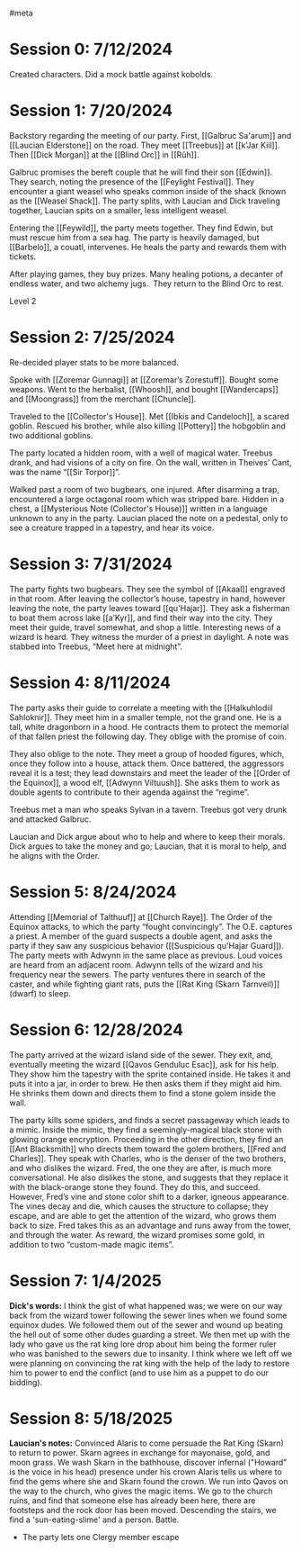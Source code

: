 #meta
# Session 0: 7/12/2024
Created characters. Did a mock battle against kobolds.

# Session 1: 7/20/2024
Backstory regarding the meeting of our party. First, [[Galbruc Sa'arum]] and [[Laucian Elderstone]] on the road. They meet [[Treebus]] at [[k’Jar Kiil]]. Then [[Dick Morgan]] at the [[Blind Orc]] in [[Rûh]].

Galbruc promises the bereft couple that he will find their son [[Edwin]]. They search, noting the presence of the [[Feylight Festival]]. They encounter a giant weasel who speaks common inside of the shack (known as the [[Weasel Shack]]. The party splits, with Laucian and Dick traveling together, Laucian spits on a smaller, less intelligent weasel. 

Entering the [[Feywild]], the party meets together. They find Edwin, but must rescue him from a sea hag. The party is heavily damaged, but [[Barbelo]], a couatl, intervenes. He heals the party and rewards them with tickets. 

After playing games, they buy prizes. Many healing potions, a decanter of endless water, and two alchemy jugs.  They return to the Blind Orc to rest. 

Level 2
# Session 2: 7/25/2024
Re-decided player stats to be more balanced. 

Spoke with [[Zoremar Gunnagi]] at [[Zoremar’s Zorestuff]]. Bought some weapons. Went to the herbalist, [[Whoosh]], and bought [[Wandercaps]] and [[Moongrass]] from the merchant [[Chuncle]].

Traveled to the [[Collector's House]]. Met [[Ibkis and Candeloch]], a scared goblin. Rescued his brother, while also killing [[Pottery]] the hobgoblin and  two additional goblins.

The party located a hidden room, with a well of magical water. Treebus drank, and had visions of a city on fire. On the wall, written in Theives’ Cant, was the name “[[Sir Torpor]]”.

Walked past a room of two bugbears, one injured. After disarming a trap, encountered a large octagonal room which was stripped bare. Hidden in a chest, a [[Mysterious Note (Collector's House)]] written in a language unknown to any in the party. Laucian placed the note on a pedestal, only to see a creature trapped in a tapestry, and hear its voice. 
# Session 3: 7/31/2024
The party fights two bugbears. They see the symbol of [[Akaal]] engraved in that room. After leaving the collector’s house, tapestry in hand, however leaving the note, the party leaves toward [[qu'Hajar]]. They ask a fisherman to boat them across lake [[a’Kyr]], and find their way into the city. They meet their guide, travel somewhat, and shop a little. Interesting news of a wizard is heard. They witness the murder of a priest in daylight. A note was stabbed into Treebus, “Meet here at midnight”.
# Session 4: 8/11/2024
The party asks their guide to correlate a meeting with the [[Halkuhlodiil Sahloknir]]. They meet him in a smaller temple, not the grand one. He is a tall, white dragonborn in a hood. He contracts them to protect the memorial of that fallen priest the following day. They oblige with the promise of coin. 

They also oblige to the note. They meet a group of hooded figures, which, once they follow into a house, attack them. Once battered, the aggressors reveal it is a test; they lead downstairs and meet the leader of the [[Order of the Equinox]], a wood elf, [[Adwynn Viltuush]]. She asks them to work as double agents to contribute to their agenda against the “regime”.

Treebus met a man who speaks Sylvan in a tavern. Treebus got very drunk and attacked Galbruc.

Laucian and Dick argue about who to help and where to keep their morals. Dick argues to take the money and go; Laucian, that it is moral to help, and he aligns with the Order. 
# Session 5: 8/24/2024
Attending [[Memorial of Talthuuf]] at [[Church Raye]]. The Order of the Equinox attacks, to which the party “fought convincingly”. The O.E. captures a priest. A member of the guard suspects a double agent, and asks the party if they saw any suspicious behavior ([[Suspicious qu'Hajar Guard]]). The party meets with Adwynn in the same place as previous. Loud voices are heard from an adjacent room. Adwynn tells of the wizard and his frequency near the sewers. The party ventures there in search of the caster, and while fighting giant rats, puts the [[Rat King (Skarn Tarnveil)]] (dwarf) to sleep.
# Session 6: 12/28/2024

The party arrived at the wizard island side of the sewer. They exit, and, eventually meeting the wizard [[Qavos Genduluc Esac]], ask for his help. They show him the tapestry with the sprite contained inside. He takes it and puts it into a jar, in order to brew. He then asks them if they might aid him. He shrinks them down and directs them to find a stone golem inside the wall.

The party kills some spiders, and finds a secret passageway which leads to a mimic. Inside the mimic, they find a seemingly-magical black stone with glowing orange encryption. Proceeding in the other direction, they find an [[Ant Blacksmith]] who directs them toward the golem brothers, [[Fred and Charles]]. They speak with Charles, who is the denser of the two brothers, and who dislikes the wizard. Fred, the one they are after, is much more conversational. He also dislikes the stone, and suggests that they replace it with the black-orange stone they found. They do this, and succeed. However, Fred’s vine and stone color shift to a darker, igneous appearance. The vines decay and die, which causes the structure to collapse; they escape, and are able to get the attention of the wizard, who grows them back to size. Fred takes this as an advantage and runs away from the tower, and through the water. As reward, the wizard promises some gold, in addition to two “custom-made magic items”.
# Session 7: 1/4/2025
**Dick's words:** I think the gist of what happened was; we were on our way back from the wizard tower following the sewer lines when we found some equinox dudes. We followed them out of the sewer and wound up beating the hell out of some other dudes guarding a street. We then met up with the lady who gave us the rat king lore drop about him being the former ruler who was banished to the sewers due to insanity. I think where we left off we were planning on convincing the rat king with the help of the lady to restore him to power to end the conflict (and to use him as a puppet to do our bidding).
# Session 8: 5/18/2025
**Laucian's notes:** Convinced Alaris to come persuade the Rat King (Skarn) to return to power. Skarn agrees in exchange for mayonaise, gold, and moon grass. We wash Skarn in the bathhouse, discover infernal ("Howard" is the voice in his head) presence under his crown Alaris tells us where to find the gems where she and Skarn found the crown. We run into Qavos on the way to the church, who gives the magic items. We go to the church ruins, and find that someone else has already been here, there are footsteps and the rock door has been moved. Descending the stairs, we find a 'sun-eating-slime' and a person. Battle.  
* The party lets one Clergy member escape